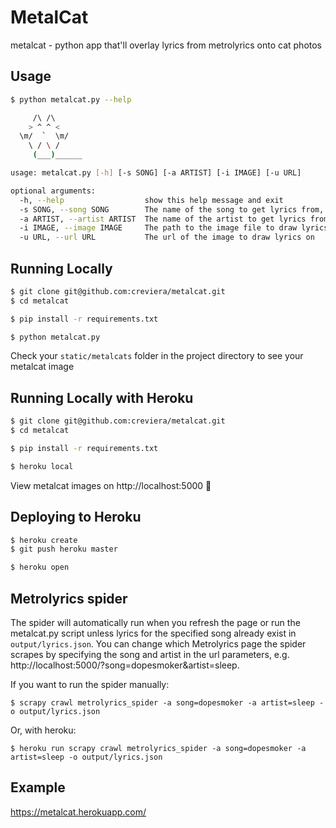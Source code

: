 # MetalCat

metalcat - python app that'll overlay lyrics from metrolyrics onto cat photos

## Usage
```sh
$ python metalcat.py --help

     /\ /\    
    > ^ ^ <
  \m/  `  \m/
    \ / \ /
     (___)______

usage: metalcat.py [-h] [-s SONG] [-a ARTIST] [-i IMAGE] [-u URL]

optional arguments:
  -h, --help                  show this help message and exit
  -s SONG, --song SONG        The name of the song to get lyrics from, with dashes instead of spaces
  -a ARTIST, --artist ARTIST  The name of the artist to get lyrics from, with dashes instead of spaces
  -i IMAGE, --image IMAGE     The path to the image file to draw lyrics on
  -u URL, --url URL           The url of the image to draw lyrics on

```

## Running Locally

```sh
$ git clone git@github.com:creviera/metalcat.git
$ cd metalcat

$ pip install -r requirements.txt

$ python metalcat.py
```

Check your `static/metalcats` folder in the project directory to see your metalcat image

## Running Locally with Heroku

```sh
$ git clone git@github.com:creviera/metalcat.git
$ cd metalcat

$ pip install -r requirements.txt

$ heroku local
```

View metalcat images on http://localhost:5000 :metal:

## Deploying to Heroku

```sh
$ heroku create
$ git push heroku master

$ heroku open
```

## Metrolyrics spider

The spider will automatically run when you refresh the page or run the metalcat.py script unless lyrics for the specified song already exist in `output/lyrics.json`. You can change which Metrolyrics page the spider scrapes by specifying the song and artist in the url parameters, e.g. http://localhost:5000/?song=dopesmoker&artist=sleep. 

If you want to run the spider manually:

```
$ scrapy crawl metrolyrics_spider -a song=dopesmoker -a artist=sleep -o output/lyrics.json
```

Or, with heroku:

```
$ heroku run scrapy crawl metrolyrics_spider -a song=dopesmoker -a artist=sleep -o output/lyrics.json
```

## Example

https://metalcat.herokuapp.com/

